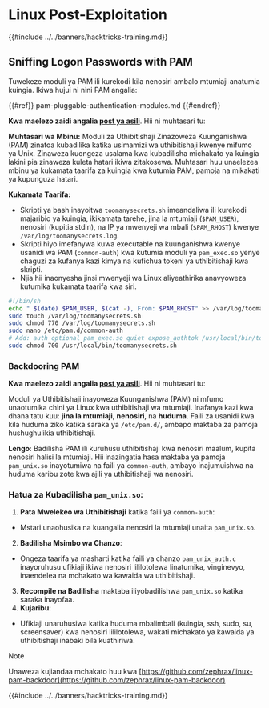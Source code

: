 # Linux Post-Exploitation

{{#include ../../banners/hacktricks-training.md}}

## Sniffing Logon Passwords with PAM

Tuwekeze moduli ya PAM ili kurekodi kila nenosiri ambalo mtumiaji anatumia kuingia. Ikiwa hujui ni nini PAM angalia:

{{#ref}}
pam-pluggable-authentication-modules.md
{{#endref}}

**Kwa maelezo zaidi angalia [post ya asili](https://embracethered.com/blog/posts/2022/post-exploit-pam-ssh-password-grabbing/)**. Hii ni muhtasari tu:

**Muhtasari wa Mbinu:**
Moduli za Uthibitishaji Zinazoweza Kuunganishwa (PAM) zinatoa kubadilika katika usimamizi wa uthibitishaji kwenye mifumo ya Unix. Zinaweza kuongeza usalama kwa kubadilisha michakato ya kuingia lakini pia zinaweza kuleta hatari ikiwa zitakosewa. Muhtasari huu unaelezea mbinu ya kukamata taarifa za kuingia kwa kutumia PAM, pamoja na mikakati ya kupunguza hatari.

**Kukamata Taarifa:**

- Skripti ya bash inayoitwa `toomanysecrets.sh` imeandaliwa ili kurekodi majaribio ya kuingia, ikikamata tarehe, jina la mtumiaji (`$PAM_USER`), nenosiri (kupitia stdin), na IP ya mwenyeji wa mbali (`$PAM_RHOST`) kwenye `/var/log/toomanysecrets.log`.
- Skripti hiyo imefanywa kuwa executable na kuunganishwa kwenye usanidi wa PAM (`common-auth`) kwa kutumia moduli ya `pam_exec.so` yenye chaguzi za kufanya kazi kimya na kufichua tokeni ya uthibitishaji kwa skripti.
- Njia hii inaonyesha jinsi mwenyeji wa Linux aliyeathirika anavyoweza kutumika kukamata taarifa kwa siri.
```bash
#!/bin/sh
echo " $(date) $PAM_USER, $(cat -), From: $PAM_RHOST" >> /var/log/toomanysecrets.log
sudo touch /var/log/toomanysecrets.sh
sudo chmod 770 /var/log/toomanysecrets.sh
sudo nano /etc/pam.d/common-auth
# Add: auth optional pam_exec.so quiet expose_authtok /usr/local/bin/toomanysecrets.sh
sudo chmod 700 /usr/local/bin/toomanysecrets.sh
```
### Backdooring PAM

**Kwa maelezo zaidi angalia [post ya asili](https://infosecwriteups.com/creating-a-backdoor-in-pam-in-5-line-of-code-e23e99579cd9)**. Hii ni muhtasari tu:

Moduli ya Uthibitishaji inayoweza Kuunganishwa (PAM) ni mfumo unaotumika chini ya Linux kwa uthibitishaji wa mtumiaji. Inafanya kazi kwa dhana tatu kuu: **jina la mtumiaji**, **nenosiri**, na **huduma**. Faili za usanidi kwa kila huduma ziko katika saraka ya `/etc/pam.d/`, ambapo maktaba za pamoja hushughulikia uthibitishaji.

**Lengo**: Badilisha PAM ili kuruhusu uthibitishaji kwa nenosiri maalum, kupita nenosiri halisi la mtumiaji. Hii inazingatia hasa maktaba ya pamoja `pam_unix.so` inayotumiwa na faili ya `common-auth`, ambayo inajumuishwa na huduma karibu zote kwa ajili ya uthibitishaji wa nenosiri.

### Hatua za Kubadilisha `pam_unix.so`:

1. **Pata Mwelekeo wa Uthibitishaji** katika faili ya `common-auth`:
- Mstari unaohusika na kuangalia nenosiri la mtumiaji unaita `pam_unix.so`.
2. **Badilisha Msimbo wa Chanzo**:
- Ongeza taarifa ya masharti katika faili ya chanzo `pam_unix_auth.c` inayoruhusu ufikiaji ikiwa nenosiri lililotolewa linatumika, vinginevyo, inaendelea na mchakato wa kawaida wa uthibitishaji.
3. **Recompile na Badilisha** maktaba iliyobadilishwa `pam_unix.so` katika saraka inayofaa.
4. **Kujaribu**:
- Ufikiaji unaruhusiwa katika huduma mbalimbali (kuingia, ssh, sudo, su, screensaver) kwa nenosiri lililotolewa, wakati michakato ya kawaida ya uthibitishaji inabaki bila kuathiriwa.

> [!NOTE]
> Unaweza kujiandaa mchakato huu kwa [https://github.com/zephrax/linux-pam-backdoor](https://github.com/zephrax/linux-pam-backdoor)

{{#include ../../banners/hacktricks-training.md}}
